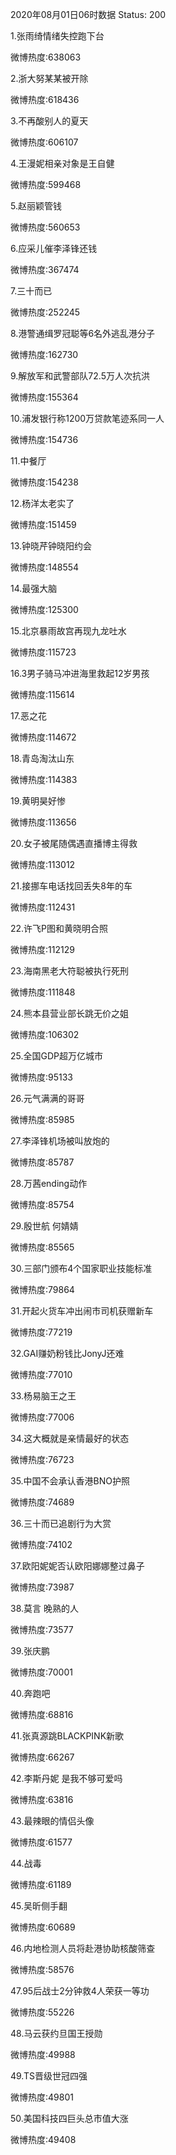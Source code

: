 2020年08月01日06时数据
Status: 200

1.张雨绮情绪失控跑下台

微博热度:638063

2.浙大努某某被开除

微博热度:618436

3.不再酸别人的夏天

微博热度:606107

4.王漫妮相亲对象是王自健

微博热度:599468

5.赵丽颖管钱

微博热度:560653

6.应采儿催李泽锋还钱

微博热度:367474

7.三十而已

微博热度:252245

8.港警通缉罗冠聪等6名外逃乱港分子

微博热度:162730

9.解放军和武警部队72.5万人次抗洪

微博热度:155364

10.浦发银行称1200万贷款笔迹系同一人

微博热度:154736

11.中餐厅

微博热度:154238

12.杨洋太老实了

微博热度:151459

13.钟晓芹钟晓阳约会

微博热度:148554

14.最强大脑

微博热度:125300

15.北京暴雨故宫再现九龙吐水

微博热度:115723

16.3男子骑马冲进海里救起12岁男孩

微博热度:115614

17.恶之花

微博热度:114672

18.青岛淘汰山东

微博热度:114383

19.黄明昊好惨

微博热度:113656

20.女子被尾随偶遇直播博主得救

微博热度:113012

21.接挪车电话找回丢失8年的车

微博热度:112431

22.许飞P图和黄晓明合照

微博热度:112129

23.海南黑老大符聪被执行死刑

微博热度:111848

24.熊本县营业部长跳无价之姐

微博热度:106302

25.全国GDP超万亿城市

微博热度:95133

26.元气满满的哥哥

微博热度:85985

27.李泽锋机场被叫放炮的

微博热度:85787

28.万茜ending动作

微博热度:85754

29.殷世航 何婧婧

微博热度:85565

30.三部门颁布4个国家职业技能标准

微博热度:79864

31.开起火货车冲出闹市司机获赠新车

微博热度:77219

32.GAI赚奶粉钱比JonyJ还难

微博热度:77010

33.杨易脑王之王

微博热度:77006

34.这大概就是亲情最好的状态

微博热度:76723

35.中国不会承认香港BNO护照

微博热度:74689

36.三十而已追剧行为大赏

微博热度:74102

37.欧阳妮妮否认欧阳娜娜整过鼻子

微博热度:73987

38.莫言 晚熟的人

微博热度:73577

39.张庆鹏

微博热度:70001

40.奔跑吧

微博热度:68816

41.张真源跳BLACKPINK新歌

微博热度:66267

42.李斯丹妮 是我不够可爱吗

微博热度:63816

43.最辣眼的情侣头像

微博热度:61577

44.战毒

微博热度:61189

45.吴昕侧手翻

微博热度:60689

46.内地检测人员将赴港协助核酸筛查

微博热度:58576

47.95后战士2分钟救4人荣获一等功

微博热度:55226

48.马云获约旦国王授勋

微博热度:49988

49.TS晋级世冠四强

微博热度:49801

50.美国科技四巨头总市值大涨

微博热度:49408

